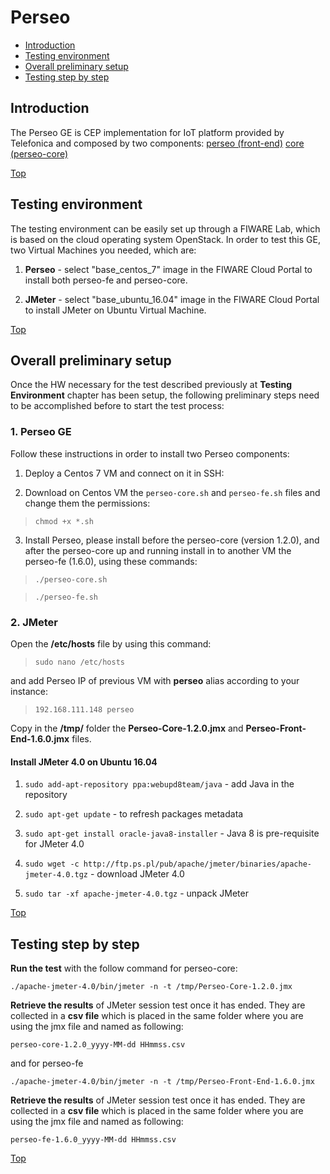 # Perseo #

* [Introduction](#introduction)
* [Testing environment](#testing-environment)
* [Overall preliminary setup](#overall-preliminary-setup)
* [Testing step by step](#testing-step-by-step)


## Introduction ##

The Perseo GE is CEP implementation for IoT platform provided by Telefonica and composed by two components:
[perseo (front-end)](https://github.com/telefonicaid/perseo-fe)
[core (perseo-core)](https://github.com/telefonicaid/perseo-core)

[Top](#perseo)

## Testing environment ##

The testing environment can be easily set up through a FIWARE Lab, which is based on the cloud operating system OpenStack. 
In order to test this GE, two Virtual Machines you needed, which are: 

1. **Perseo** - select "base_centos_7" image in the FIWARE Cloud Portal to install both perseo-fe and perseo-core.
 
2. **JMeter** - select "base_ubuntu_16.04" image in the FIWARE Cloud Portal to install JMeter on Ubuntu Virtual Machine.

[Top](#perseo)

## Overall preliminary setup ##

Once the HW necessary for the test described previously at **Testing Environment** chapter has been setup, the following preliminary steps need to be accomplished before to start the test process:

### 1. Perseo GE ###

Follow these instructions in order to install two Perseo components: 

1) Deploy a Centos 7 VM and connect on it in SSH: 

2) Download on Centos VM the `perseo-core.sh` and `perseo-fe.sh` files and change them the permissions:

> `chmod +x *.sh`

3) Install Perseo, please install before the perseo-core (version 1.2.0), and after the perseo-core up and running install in to another VM the perseo-fe (1.6.0), using these commands:

> `./perseo-core.sh`

> `./perseo-fe.sh`


### 2. JMeter ###

Open the **/etc/hosts** file by using this command:

> `sudo nano /etc/hosts` 

and add Perseo IP of previous VM with **perseo** alias according to your instance: 

> `192.168.111.148 perseo`

Copy in the **/tmp/** folder the **Perseo-Core-1.2.0.jmx** and **Perseo-Front-End-1.6.0.jmx** files.

#### Install JMeter 4.0 on Ubuntu 16.04 ####

1. `sudo add-apt-repository ppa:webupd8team/java` - add Java in the repository

2. `sudo apt-get update` - to refresh packages metadata

3. `sudo apt-get install oracle-java8-installer` - Java 8 is pre-requisite for JMeter 4.0

4. `sudo wget -c http://ftp.ps.pl/pub/apache/jmeter/binaries/apache-jmeter-4.0.tgz` - download JMeter 4.0

5. `sudo tar -xf apache-jmeter-4.0.tgz` - unpack JMeter

[Top](#perseo)

## Testing step by step ##

**Run the test** with the follow command for perseo-core: 

`./apache-jmeter-4.0/bin/jmeter -n -t /tmp/Perseo-Core-1.2.0.jmx`

**Retrieve the results** of JMeter session test once it has ended. They are collected in a **csv file** which is placed in the same folder where you are using the jmx file and named as following: 

`perseo-core-1.2.0_yyyy-MM-dd HHmmss.csv`

and for perseo-fe

`./apache-jmeter-4.0/bin/jmeter -n -t /tmp/Perseo-Front-End-1.6.0.jmx`

**Retrieve the results** of JMeter session test once it has ended. They are collected in a **csv file** which is placed in the same folder where you are using the jmx file and named as following: 

`perseo-fe-1.6.0_yyyy-MM-dd HHmmss.csv`

[Top](#perseo)